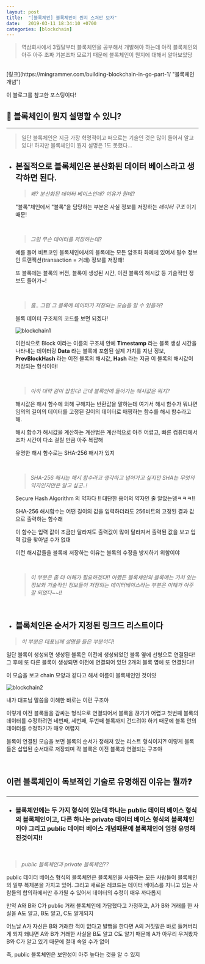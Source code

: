 ```yaml
---
layout: post
title:  "[블록체인] 블록체인이 뭔지 스쳐만 보자"
date:   2019-03-11 18:34:10 +0700
categories: [blockchain]
---
```



> 역삼회사에서 3월달부터 블록체인을 공부해서 개발해야 하는데 아직 블록체인의 아주 아주 초짜 기본조차 모르기 때문에 블록체인이 뭔지에 대해서 알아보았당

<br>
[링크](https://mingrammer.com/building-blockchain-in-go-part-1/ "블록체인 개념")   

이 블로그를 참고한 포스팅이다!


## 🙋  블록체인이 뭔지 설명할 수 있니?
--- 

> 일단 블록체인은 지금 가장 혁명적이고 떠오르는 기술인 것은 많이 들어서 알고 있다! 하지만 블록체인이 뭔지 설명은 1도 못했다... 

- ## 본질적으로 블록체인은 분산화된 데이터 베이스라고 생각하면 된다.

	>  _왜? 분산화된 데이터 베이스인데? 이유가 뭔데?_

	"블록"체인에서 "블록"을 담당하는 부분은 사실 정보를 저장하는 _데이터 구조_ 이기 때문!

	<br>

	> _그럼 무슨 데이터를 저장하는데?_

	예를 들어 비트코인 블록체인에서의 블록에는 모든 암호화 화폐에 있어서 필수 정보인 트랜잭션(transaction = 거래) 정보를 저장해!

	또 블록에는 블록의 버전, 블록이 생성된 시간, 이전 블록의 해시값 등 기술적인 정보도 들어가~!

	<br>

	> _흠.. 그럼 그 블록에 데이터가 저장되는 모습을 알 수 있을까?_

	블록 데이터 구조체의 코드를 보면 되겠다!

	![blockchain1](https://user-images.githubusercontent.com/31889335/54127147-7e60ff00-444c-11e9-830c-f13e517b5177.PNG)

	이런식으로 Block 이라는 이름의 구조체 안에 __Timestamp__ 라는 블록 생성 시간을 나타내는 데이터랑 __Data__ 라는 블록에 포함된 실제 가치를 지닌 정보, __PrevBlockHash__ 라는 이전 블록의 해시값,  __Hash__ 라는 지금 이 블록의 해시값이 저장되는 형식이야!

	<br>


	> _아하 대략 감이 잡힌다! 근데 블록안에 들어가는 해시값은 뭐지?_

	해시값은 해시 함수에 의해 구해지는 반환값을 말하는데 여기서 해시 함수가 뭐냐면 임의의 길이의 데이터를 고정된 길이의 데이터로 매핑하는 함수를 해시 함수라고 해.

	해시 함수가 해시값을 계산하는 계산법은 계산적으로 아주 어렵고, 빠른 컴퓨터에서조차 시간이 다소 걸릴 만큼 아주 복잡해

	유명한 해시 함수로는 SHA-256 해시가 있지

	<br>


	> _SHA-256 해시는 해시 함수라고 생각하고 넘어가고 싶지만  SHA는 무엇의 약자인지만은 알고 싶군..!_

	Secure Hash Algorithm 의 약자다 !! 대단한 용어의 약자인 줄 알았는뎅ㅋㅋㅋ!!

	SHA-256 해시함수는 어떤 길이의 값을 입력하더라도 256비트의 고정된 결과 값으로 출력하는 함수래

	이 함수는 입력 값이 조금만 달라져도 출력값이 많이 달라져서 출력된 값을 보고 입력 값을 찾아낼 수가 없대

	이런 해시값들을 블록에 저장하는 이유는 블록의 수정을 방지하기 위함이야

	<br>

	> _이 부분은 좀 더 이해가 필요하겠다!! 어쨌든 블록체인의 블록에는 가치 있는 정보와 기술적인 정보들이 저장되는 데이터베이스라는 부분은 이해가 아주 잘 되었다~~!!_

	<br>

* ## 블록체인은 순서가 지정된 링크드 리스트이다

> _이 부분은 대표님께 설명을 들은 부분이다!_

일단 블록이 생성되면 생성된 블록은 이전에 생성되었던 블록 옆에 선형으로 연결된다! 그 후에 또 다른 블록이 생성되면 이전에 연결되어 있던 2개의 블록 옆에 또 연결된다!!

이 모습을 보고 chain 모양과 같다고 해서 이름이 블록체인인 것이얏

![blockchain2](https://user-images.githubusercontent.com/31889335/54128368-4313ff80-444f-11e9-849c-661803ff6874.png)

내가 대표님 말씀을 이해한 바로는 이런 구조야

이렇게 이전 블록들을 감싸는 형식으로 연결되어서 블록을 끊기가 어렵고 첫번째 블록의 데이터를 수정하려면 네번째, 세번째, 두번째 블록까지 건드려야 하기 때문에 블록 안의 데이터를 수정하기가 매우 어렵지

블록이 연결된 모습을 보면 블록의 순서가 정해져 있는 리스트 형식이지?! 이렇게 블록들은 삽입된 순서대로 저장되며 각 블록은 이전 블록과 연결되는 구조야

<br>

##  이런 블록체인이 독보적인 기술로 유명해진 이유는 뭘까❓

---

* ### 블록체인에는 두 가지 형식이 있는데 하나는 public 데이터 베이스 형식의 블록체인이고, 다른 하나는 private 데이터 베이스 형식의 블록체인이야 그리고 public 데이터 베이스 개념때문에 블록체인이 엄청 유명해진것이지!!

<br>

> _public 블록체인과 private 블록체인??_

public 데이터 베이스 형식의 블록체인은 블록체인을 사용하는 모든 사람들이 블록체인의 일부 복제본을 가지고 있어. 그리고 새로운 레코드는 데이터 베이스를 지니고 있는 사람들의 합의하에서만 추가될 수 있어서 데이터의 수정이 매우 까다롭지

만약 A와 B와 C가 public 거래 블록체인에 가담했다고 가정하고, A가 B와 거래를 한 사실을 A도 알고, B도 알고, C도 알게되지

어느날 A가 자신은 B와 거래한 적이 없다고 발뺌을 한다면 A의 거짓말은 바로 들켜버리게 되지 왜냐면 A와 B가 거래한 사실을 B도 알고 C도 알기 때문에 A가 아무리 우겨봤자 B와 C가 알고 있기 때문에 절대 속일 수가 없어

즉, public 블록체인은 보안성이 아주 높다는 것을 알 수 있지

	


